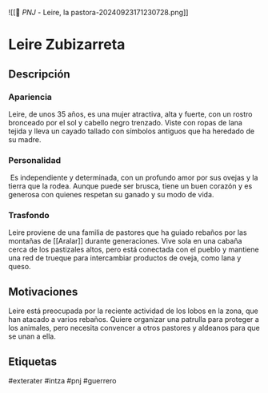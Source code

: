 ![[👤 _PNJ_ - Leire, la pastora-20240923171230728.png]]
# Leire Zubizarreta

## Descripción
### Apariencia 
Leire, de unos 35 años, es una mujer atractiva, alta y fuerte, con un rostro bronceado por el sol y cabello negro trenzado. Viste con ropas de lana tejida y lleva un cayado tallado con símbolos antiguos que ha heredado de su madre.
### Personalidad 
 Es independiente y determinada, con un profundo amor por sus ovejas y la tierra que la rodea. Aunque puede ser brusca, tiene un buen corazón y es generosa con quienes respetan su ganado y su modo de vida.
### Trasfondo 
Leire proviene de una familia de pastores que ha guiado rebaños por las montañas de [[Aralar]] durante generaciones. Vive sola en una cabaña cerca de los pastizales altos, pero está conectada con el pueblo y mantiene una red de trueque para intercambiar productos de oveja, como lana y queso.
## Motivaciones
Leire está preocupada por la reciente actividad de los lobos en la zona, que han atacado a varios rebaños. Quiere organizar una patrulla para proteger a los animales, pero necesita convencer a otros pastores y aldeanos para que se unan a ella.

## Etiquetas
#exterater #intza #pnj  #guerrero 